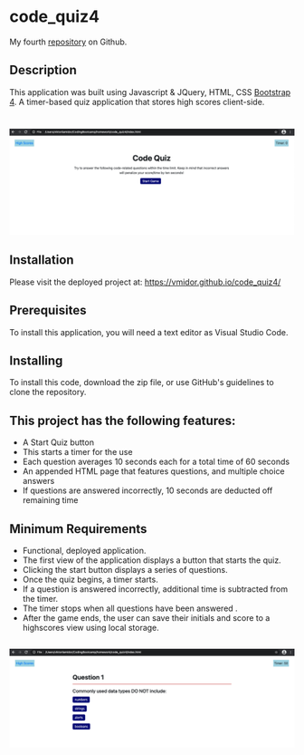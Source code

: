 # code_quiz4

My fourth [repository](https://github.com/vmidor/code_quiz4) on Github.

## Description

This application was built using Javascript & JQuery, HTML, CSS [Bootstrap 4](https://getbootstrap.com/docs/4.0/getting-started/introduction/). A timer-based quiz application that stores high scores client-side.

#
![screenshopt of the app](assets/screenshot-quiz/screen1.png)

## Installation

Please visit the deployed project at: https://vmidor.github.io/code_quiz4/

## Prerequisites

To install this application, you will need a text editor as Visual Studio Code. 

## Installing

To install this code, download the zip file, or use GitHub's guidelines to clone the repository. 

## This project has the following features: 
* A Start Quiz button 
* This starts a timer for the use
* Each question averages 10 seconds each for a total time of 60 seconds 
* An appended HTML page that features questions, and multiple choice answers
* If questions are answered incorrectly, 10 seconds are deducted off remaining time

## Minimum Requirements

- Functional, deployed application.
- The first view of the application displays a button that starts the quiz.
- Clicking the start button displays a series of questions.
- Once the quiz begins, a timer starts.
- If a question is answered incorrectly, additional time is subtracted from the timer.
- The timer stops when all questions have been answered .
- After the game ends, the user can save their initials and score to a highscores view using local storage.

##
![screenshopt of the app](assets/screenshot-quiz/screen2.png)